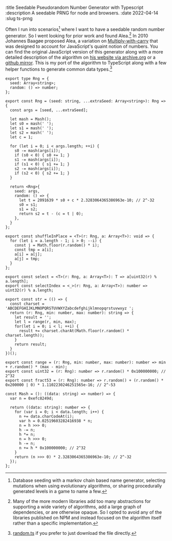 :title Seedable Pseudorandom Number Generator with Typescript
:description A seedable PRNG for node and browsers.
:date 2022-04-14
:slug ts-prng

Often I run into scenarios[^1] where I want to have a seedable random number generator.
So I went looking for prior work and found Alea.[^2]
In 2010 Johannes Baagøe proposed Alea, a variation on [Multiply-with-carry](https://en.wikipedia.org/wiki/Multiply-with-carry_pseudorandom_number_generator) that was designed to account for JavaScript's quaint notion of numbers.
You can find the original JavaScript version of this generator along with a more detailed description of the algorithm on [his website via archive.org](https://web.archive.org/web/20110608011113/http://baagoe.com/en/RandomMusings/javascript/) or a [github mirror](https://github.com/nquinlan/better-random-numbers-for-javascript-mirror).
This is my port of the algorithm to TypeScript along with a few helper functions to generate common data types.[^3]

```
export type Rng = {
  seed: Array<string>;
  random: () => number;
};

export const Rng = (seed: string, ...extraSeed: Array<string>): Rng => {
  const args = [seed, ...extraSeed];

  let mash = Mash();
  let s0 = mash(' ');
  let s1 = mash(' ');
  let s2 = mash(' ');
  let c = 1;

  for (let i = 0; i < args.length; ++i) {
    s0 -= mash(args[i]);
    if (s0 < 0) { s0 += 1; }
    s1 -= mash(args[i]);
    if (s1 < 0) { s1 += 1; }
    s2 -= mash(args[i]);
    if (s2 < 0) { s2 += 1; }
  }

  return <Rng>{
    seed: args,
    random: () => {
      let t = 2091639 * s0 + c * 2.3283064365386963e-10; // 2^-32
      s0 = s1;
      s1 = s2;
      return s2 = t - (c = t | 0);
    },
  }
};

export const shuffleInPlace = <T>(r: Rng, a: Array<T>): void => {
  for (let i = a.length - 1; i > 0; --i) {
    const j = Math.floor(r.random() * i);
    const tmp = a[i];
    a[i] = a[j];
    a[j] = tmp;
  }
};

export const select = <T>(r: Rng, a: Array<T>): T => a[uint32(r) % a.length];
export const selectIndex = <_>(r: Rng, a: Array<T>): number => uint32(r) % a.length;

export const str = (() => {
  const charset = 'ABCDEFGHIJKLMNOPQRSTUVWXYZabcdefghijklmnopqrstuvwxyz ';
  return (r: Rng, min: number, max: number): string => {
    let result = '';
    let l = range(r, min, max);
    for(let i = 0; i < l; ++i) {
      result += charset.charAt(Math.floor(r.random() * charset.length));
    }
    return result;
  }
})();

export const range = (r: Rng, min: number, max: number): number => min + r.random() * (max - min);
export const uint32 = (r: Rng): number => r.random() * 0x100000000; // 2^32
export const fract53 = (r: Rng): number => r.random() + (r.random() * 0x200000 | 0) * 1.1102230246251565e-16; // 2^-53

const Mash = (): ((data: string) => number) => {
  var n = 0xefc8249d;

  return ((data: string): number => {
    for (var i = 0; i < data.length; i++) {
      n += data.charCodeAt(i);
      var h = 0.02519603282416938 * n;
      n = h >>> 0;
      h -= n;
      h *= n;
      n = h >>> 0;
      h -= n;
      n += h * 0x100000000; // 2^32
    }
    return (n >>> 0) * 2.3283064365386963e-10; // 2^-32
  });
};
```

[^1]: Database seeding with a markov chain based name generator, selecting mutations when using evolutionary algorithms, or sharing procedurally generated levels in a game to name a few.
[^2]: Many of the more modern libraries add too many abstractions for supporting a wide variety of algorithms, add a large graph of dependencies, or are otherwise opaque. So I opted to avoid any of the libraries published on NPM and instead focused on the algorithm itself rather than a specific implementation.
[^3]: [random.ts](random.ts) if you prefer to just download the file directly.
